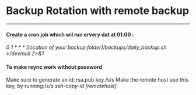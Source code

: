 # Backup Rotation with remote backup
***
#### Create a cron job which wil run ervery dat at 01.00 :
_0 1 * * * [location of your backup folder]/backups/daily_backup.sh >/dev/null 2>&1_

#### To make rsync work without password
Make sure to generate an id_rsa.pub key./s/s
Make the remote host use this key, by running:/s/s
_ssh-copy-id [remotehost]_
